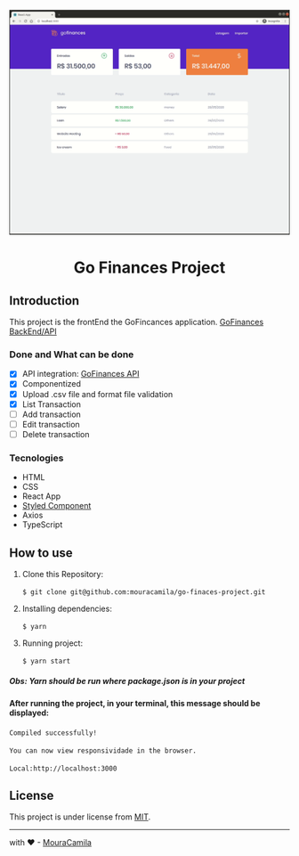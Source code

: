 ![github-explorer](https://raw.githubusercontent.com/mouracamila/go-finaces-project/master/public/GoFinances.gif)

<h1 align="center">
Go Finances Project
</h1>

## Introduction

This project is the frontEnd the GoFincances application. [GoFinances BackEnd/API](https://github.com/mouracamila/database-upload-concepts)

### Done and What can be done

- [x] API integration: [GoFinances API](https://github.com/mouracamila/database-upload-concepts)
- [x] Componentized
- [x] Upload .csv file and format file validation
- [x] List Transaction
- [ ] Add transaction
- [ ] Edit transaction
- [ ] Delete transaction

### Tecnologies

- HTML
- CSS
- React App
- [Styled Component](https://styled-components.com/)
- Axios
- TypeScript

## How to use

1. Clone this Repository:

   `$ git clone git@github.com:mouracamila/go-finaces-project.git`

2. Installing dependencies:

   `$ yarn`

3. Running project:

   `$ yarn start`

##### Obs: **Yarn** should be run where **package.json** is in your project

#### After running the project, in your terminal, this message should be displayed:

    Compiled successfully!

    You can now view responsividade in the browser.

    Local:http://localhost:3000

## License

This project is under license from [MIT](https://en.wikipedia.org/wiki/MIT_License).

---

with ❤ - [MouraCamila](https://github.com/mouracamila)
